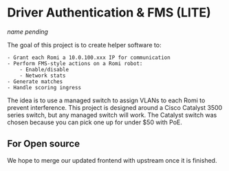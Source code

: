 # Driver Authentication & FMS (LITE)

*name pending*

The goal of this project is to create helper software to:

    - Grant each Romi a 10.0.100.xxx IP for communication
    - Perform FMS-style actions on a Romi robot:
        - Enable/disable
        - Network stats
    - Generate matches
    - Handle scoring ingress

The idea is to use a managed switch to assign VLANs to each Romi to prevent interference. This project is designed around a Cisco Catalyst 3500 series switch, but any managed switch will work. The Catalyst switch was chosen because you can pick one up for under $50 with PoE.

## For Open source

We hope to merge our updated frontend with upstream once it is finished. 